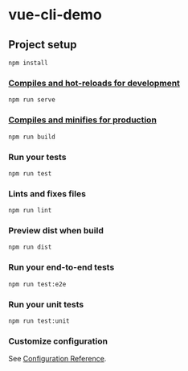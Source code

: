 # vue-cli-demo

## Project setup
```
npm install
```

### [Compiles and hot-reloads for development](https://cli.vuejs.org/zh/guide/cli-service.html#vue-cli-service-serve)
```
npm run serve
```

### [Compiles and minifies for production](https://cli.vuejs.org/zh/guide/cli-service.html#vue-cli-service-build)
```
npm run build
```

### Run your tests
```
npm run test
```

### Lints and fixes files
```
npm run lint
```

### Preview dist when build
```
npm run dist
```

### Run your end-to-end tests
```
npm run test:e2e
```

### Run your unit tests
```
npm run test:unit
```

### Customize configuration
See [Configuration Reference](https://cli.vuejs.org/config/).
